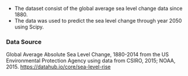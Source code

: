 
- The dataset consist of the global average sea level change data since 1880.
- The data was used to predict the sea level change through year 2050 using Scipy.


### Data Source
Global Average Absolute Sea Level Change, 1880-2014 from the US Environmental Protection Agency using data from CSIRO, 2015; NOAA, 2015.
https://datahub.io/core/sea-level-rise
